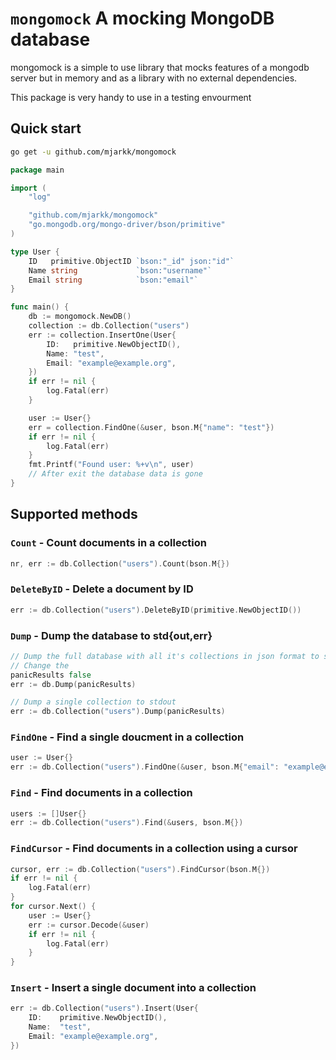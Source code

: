 # `mongomock` A mocking MongoDB database

mongomock is a simple to use library that mocks features of a mongodb server but in memory and as a library with no external dependencies.

This package is very handy to use in a testing envourment

## Quick start

```sh
go get -u github.com/mjarkk/mongomock
```

```go
package main

import (
    "log"

    "github.com/mjarkk/mongomock"
    "go.mongodb.org/mongo-driver/bson/primitive"
)

type User {
    ID   primitive.ObjectID `bson:"_id" json:"id"`
    Name string             `bson:"username"`
    Email string            `bson:"email"`
}

func main() {
    db := mongomock.NewDB()
    collection := db.Collection("users")
    err := collection.InsertOne(User{
        ID:   primitive.NewObjectID(),
        Name: "test",
        Email: "example@example.org",
    })
    if err != nil {
        log.Fatal(err)
    }

    user := User{}
    err = collection.FindOne(&user, bson.M{"name": "test"})
    if err != nil {
        log.Fatal(err)
    }
    fmt.Printf("Found user: %+v\n", user)
    // After exit the database data is gone
}
```

## Supported methods

### `Count` - Count documents in a collection

```go
nr, err := db.Collection("users").Count(bson.M{})
```

### `DeleteByID` - Delete a document by ID

```go
err := db.Collection("users").DeleteByID(primitive.NewObjectID())
```

### `Dump` - Dump the database to std{out,err}

```go
// Dump the full database with all it's collections in json format to stdout
// Change the
panicResults false
err := db.Dump(panicResults)

// Dump a single collection to stdout
err := db.Collection("users").Dump(panicResults)
```

### `FindOne` - Find a single doucment in a collection

```go
user := User{}
err := db.Collection("users").FindOne(&user, bson.M{"email": "example@example.org"})
```

### `Find` - Find documents in a collection

```go
users := []User{}
err := db.Collection("users").Find(&users, bson.M{})
```

### `FindCursor` - Find documents in a collection using a cursor

```go
cursor, err := db.Collection("users").FindCursor(bson.M{})
if err != nil {
    log.Fatal(err)
}
for cursor.Next() {
    user := User{}
    err := cursor.Decode(&user)
    if err != nil {
        log.Fatal(err)
    }
}
```

### `Insert` - Insert a single document into a collection

```go
err := db.Collection("users").Insert(User{
    ID:    primitive.NewObjectID(),
    Name:  "test",
    Email: "example@example.org",
})
```
